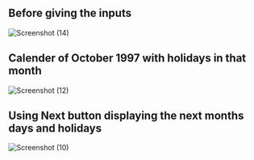 ## Before giving the inputs

![Screenshot (14)](https://user-images.githubusercontent.com/98879609/157213444-dabac826-2d89-4759-a862-54a9c55b88e4.png)

## Calender of October 1997 with holidays in that month
![Screenshot (12)](https://user-images.githubusercontent.com/98879609/157214029-04941e92-3b25-4c60-9c29-aa8861e239ec.png)

## Using Next button displaying the next months days and holidays
![Screenshot (10)](https://user-images.githubusercontent.com/98879609/157214250-6b5ae6af-918a-427c-b4e2-625681ade013.png)